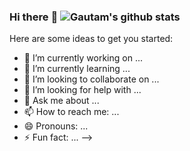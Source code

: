### Hi there :wave: ![Gautam's github stats](https://github-readme-stats.vercel.app/api?username=PrakharNagpal&show_icons=true&theme=radical&count_private=true)</br>

Here are some ideas to get you started:

- 🔭 I’m currently working on ...
- 🌱 I’m currently learning ...
- 👯 I’m looking to collaborate on ...
- 🤔 I’m looking for help with ...
- 💬 Ask me about ...
- 📫 How to reach me: ...
- 😄 Pronouns: ...
- ⚡ Fun fact: ...
-->
